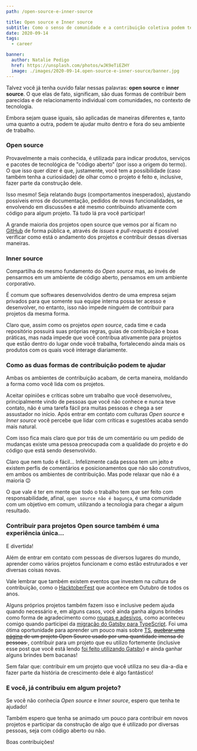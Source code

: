```yaml
---
path: /open-source-e-inner-source

title: Open source e Inner source
subtitle: Como o senso de comunidade e a contribuição coletiva podem ter um impacto positivo dentro e fora do ambiente de trabalho
date: 2020-09-14
tags:
  - career

banner:
  author: Natalie Pedigo
  href: https://unsplash.com/photos/wJK9eTiEZHY
  image: ./images/2020-09-14.open-source-e-inner-source/banner.jpg
---
```


Talvez você já tenha ouvido falar nessas palavras: **open source** e **inner source**. O que elas de fato, significam, são duas formas de contribuir bem parecidas e de relacionamento individual com comunidades, no contexto de tecnologia.

Embora sejam quase iguais, são aplicadas de maneiras diferentes e, tanto uma quanto a outra, podem te ajudar muito dentro e fora do seu ambiente de trabalho.

### Open source
Provavelmente a mais conhecida, é utilizada para indicar produtos, serviços e pacotes de tecnológica de "código aberto" (por isso a origem do termo). O que isso quer dizer é que, justamente, você tem a possibilidade (caso também tenha a curiosidade) de olhar como o projeto é feito e, inclusive, fazer parte da construção dele.

Isso mesmo! Seja relatando *bugs* (comportamentos inesperados), ajustando possíveis erros de documentação, pedidos de novas funcionalidades, se envolvendo em discussões e até mesmo contribuindo ativamente com código para algum projeto. Tá tudo lá pra você participar!

A grande maioria dos projetos open source que vemos por aí ficam no [GitHub](https://github.com/) de forma pública e, através de *issues* e *pull-requests* é possível verificar como está o andamento dos projetos e contribuir dessas diversas maneiras.

### Inner source
Compartilha do mesmo fundamento do *Open source* mas, ao invés de pensarmos em um ambiente de código aberto, pensamos em um ambiente corporativo.

É comum que softwares desenvolvidos dentro de uma empresa sejam privados para que somente sua equipe interna possa ter acesso e desenvolver, no entanto, isso não impede ninguém de contribuir para projetos da mesma forma.

Claro que, assim como os projetos *open source*, cada time e cada repositório possuirá suas próprias regras, guias de contribuição e boas práticas, mas nada impede que você contribua ativamente para projetos que estão dentro do lugar onde você trabalha, fortalecendo ainda mais os produtos com os quais você interage diariamente.

### Como as duas formas de contribuição podem te ajudar
Ambas os ambientes de contribuição acabam, de certa maneira, moldando a forma como você lida com os projetos.

Aceitar opiniões e críticas sobre um trabalho que você desenvolveu, principalmente vindo de pessoas que você não conhece e nunca teve contato, não é uma tarefa fácil pra muitas pessoas e chega a ser assustador no início. Após entrar em contato com culturas *Open source* e *Inner source* você percebe que lidar com críticas e sugestões acaba sendo mais natural.

Com isso fica mais claro que por trás de um comentário ou um pedido de mudanças existe uma pessoa preocupada com a qualidade do projeto e do código que está sendo desenvolvido.

Claro que nem tudo é fácil... Infelizmente cada pessoa tem um jeito e existem perfis de comentários e posicionamentos que não são construtivos, em ambos os ambientes de contribuição. Mas pode relaxar que não é a maioria 😉

O que vale é ter em mente que todo o trabalho tem que ser feito com responsabilidade, afinal, `open source não é bagunça`, é uma comunidade com um objetivo em comum, utilizando a tecnologia para chegar a algum resultado.

### Contribuir para projetos Open source também é uma experiência única...
E divertida!

Além de entrar em contato com pessoas de diversos lugares do mundo, aprender como vários projetos funcionam e como estão estruturados e ver diversas coisas novas.

Vale lembrar que também existem eventos que investem na cultura de contribuição, como o [HacktoberFest](https://hacktoberfest.digitalocean.com/) que acontece em Outubro de todos os anos.

Alguns próprios projetos também fazem isso e inclusive pedem ajuda quando necessário e, em alguns casos, você ainda ganha alguns brindes como forma de agradecimento como [roupas e adesivos](https://twitter.com/gabrieluizramos/status/1271175428280143875), como aconteceu comigo quando participei da [migração do Gatsby para TypeScript](https://github.com/gatsbyjs/gatsby/issues/21995). Foi uma ótima oportunidade para aprender um pouco mais sobre [TS](http://typescriptlang.com/), <del>[quebrar uma página](https://github.com/gatsbyjs/gatsby/pull/23688#issuecomment-624905489) de um projeto Open Source usado por uma quantidade imensa de pessoas </del>, contribuir para um projeto que eu utilizo fortemente (inclusive esse post que você está lendo [foi feito utilizando Gatsby](/refatorei-o-blog)) e ainda ganhar alguns brindes bem bacanas!

Sem falar que: contribuir em um projeto que você utiliza no seu dia-a-dia e fazer parte da história de crescimento dele é algo fantástico!

### E você, já contribuiu em algum projeto?
Se você não conhecia *Open source* e *Inner source*, espero que tenha te ajudado!

Também espero que tenha se animado um pouco para contribuir em novos projetos e participar da construção de algo que é utilizado por diversas pessoas, seja com código aberto ou não.

Boas contribuições!

